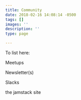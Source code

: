 ```yaml
---
title: Community
date: 2018-02-16 14:08:14 -0500
tags: []
images: ''
description: ''
type: page

---
```

To list here:

Meetups

Newsletter(s)

Slacks


the jamstack site
